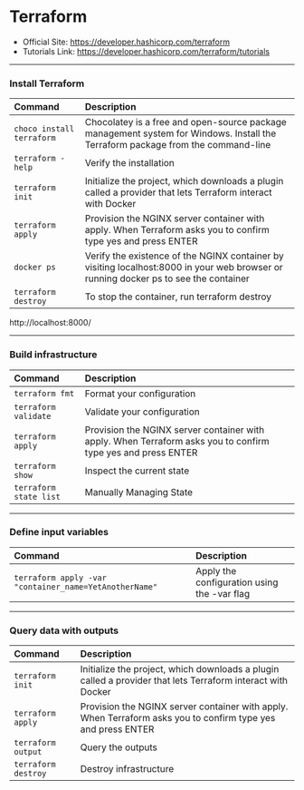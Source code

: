 # **Terraform**

- Official Site: https://developer.hashicorp.com/terraform
- Tutorials Link: https://developer.hashicorp.com/terraform/tutorials

---

### **Install Terraform**

|Command                            |Description|
|:-                                 |:-|
|```choco install terraform```      |Chocolatey is a free and open-source package management system for Windows. Install the Terraform package from the command-line|
|```terraform -help```              |Verify the installation|
|```terraform init```               |Initialize the project, which downloads a plugin called a provider that lets Terraform interact with Docker|
|```terraform apply```              |Provision the NGINX server container with apply. When Terraform asks you to confirm type yes and press ENTER|
|```docker ps```                    |Verify the existence of the NGINX container by visiting localhost:8000 in your web browser or running docker ps to see the container|
|```terraform destroy```            |To stop the container, run terraform destroy|

http://localhost:8000/

---

### **Build infrastructure**

|Command                            |Description|
|:-                                 |:-|
|```terraform fmt```                |Format your configuration|
|```terraform validate```           |Validate your configuration|
|```terraform apply```              |Provision the NGINX server container with apply. When Terraform asks you to confirm type yes and press ENTER|
|```terraform show```               |Inspect the current state|
|```terraform state list```         |Manually Managing State|

---

### **Define input variables**

|Command                                                        |Description|
|:-                                                             |:-|
|```terraform apply -var "container_name=YetAnotherName"```     |Apply the configuration using the -var flag|

---

### **Query data with outputs**

|Command                                                        |Description|
|:-                                                             |:-|
|```terraform init```                                           |Initialize the project, which downloads a plugin called a provider that lets Terraform interact with Docker|
|```terraform apply```                                          |Provision the NGINX server container with apply. When Terraform asks you to confirm type yes and press ENTER|
|```terraform output```                                         |Query the outputs|
|```terraform destroy```                                        |Destroy infrastructure|
